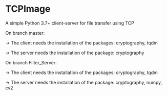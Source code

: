 # TCPImage
A simple Python 3.7+ client-server for file transfer using TCP

On branch master:

-> The client needs the installation of the packages: cryptography, tqdm

-> The server needs the installation of the package: cryptography

On branch Filter_Server:

-> The client needs the installation of the packages: cryptography, tqdm

-> The server needs the installation of the package: cryptography, numpy, cv2
